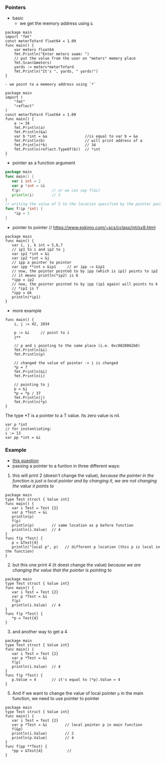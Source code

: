 ### Pointers
- basic
    - we get the memory address using `&`
```
package main
import "fmt"
const meterToYard float64 = 1.09
func main() {
    var meters float64
    fmt.Println("Enter meters swam: ")
    // put the value from the user on "meters" memory place
    fmt.Scan(&meters)
    yards := meters*meterToYard
    fmt.Println("It's ", yards, " yards!")
}
```
    - we point to a memeory address using `*`
```
package main
import (
    "fmt" 
    "reflect"
)
const meterToYard float64 = 1.09
func main() {
    a := 34
    fmt.Println(a)
    fmt.Println(&a)
    var b *int = &a                 //is equal to var b = &a
    fmt.Println(b)                  // will print address of a
    fmt.Println(*b)                 // 34
    fmt.Println(reflect.TypeOf(b))  // *int
}
```
- pointer as a function argument
```go
package main
func main() {
   var i int = 2
   var p *int = &i
   f(p)              // or we can say f(&i)
   println(i)        // 5
}
// writing the value of 5 to the location specified by the pointer passed to this function
func f(ip *int) {
    *ip = 5
}
```

- pointer to pointer // https://www.eskimo.com/~scs/cclass/int/sx8.html
```
package main
func main() {
   var i, j, k int = 5,6,7
   // ip1 to i and ip2 to j
   var ip1 *int = &i
   var ip2 *int = &j  
   // ipp a pointer to pointer
   var ipp **int = &ip1     // or ipp := &ip1  
   // now, the pointer pointed to by ipp (which is ip1) points to ip2
   // it means println(*ip2) is 6
   *ipp = ip2  
   // now, the pointer pointed to by ipp (ip1 again) will points to k
   // *ip2 is 7
   *ipp = &k
   println(*ip1)
}
```
        
- more example
```
func main() {
    i, j := 42, 2834
    
    p := &i     // point to i
    j++
    
    // p and i pointing to the same place (i.e. 0xc0820062b0)
    fmt.Println(&i)
    fmt.Println(p)
    
    // changed the value of pointer -> i is changed
    *p = 7
    fmt.Println(&i)
    fmt.Println(i)
    
    // pointing to j
    p = &j
    *p = *p / 37
    fmt.Println(j)
    fmt.Println(*p)
}
```
The type *T is a pointer to a T value. Its zero value is nil.
```
var p *int
// for instantiating:
i := 13
var pp *int = &i
```

### Example
- [this question](http://stackoverflow.com/questions/34521255/getting-different-values-by-passing-pointers-to-a-function-in-go)
- passing a pointer to a funtion in three different ways:

1. this will print 2 (doesn't change the value), *because the pointer in the function is just a local pointer and by changing it, we are not changing the value it points to*
```
package main
type Test struct { Value int}
func main() {
   var i Test = Test {2}
   var p *Test = &i
   println(p)
   f(p)
   println(p)        // same location as p before function
   println(i.Value)  // 4
}
func f(p *Test) {
   p = &Test{4}
   println("local p", p)   // different p location (this p is local in the function)
}
```
2. but this one print 4 (it doest change the value) *because we are changing the value that the pointer is pointing to*
```
package main
type Test struct { Value int}
func main() {
   var i Test = Test {2}
   var p *Test = &i
   f(p)
   println(i.Value)  // 4
}
func f(p *Test) {
   *p = Test{4}
}
```
3. and another way to get a 4
```
package main
type Test struct { Value int}
func main() {
   var i Test = Test {2}
   var p *Test = &i
   f(p)
   println(i.Value)  // 4
}
func f(p *Test) {
   p.Value = 4       // it's equal to (*p).Value = 4
}
```
5. And if we want to change the value of local pointer `p` in the main function, we need to use pointer to pointer
```
package main
type Test struct { Value int}
func main() {
   var i Test = Test {2}
   var p *Test = &i        // local pointer p in main function
   f(&p)
   println(i.Value)        // 2
   println(p.Value)        // 4
}
func f(pp **Test) {
   *pp = &Test{4}           // 
}
```